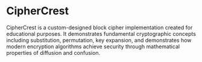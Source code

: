 # CipherCrest
CipherCrest is a custom-designed block cipher implementation created for educational purposes. It demonstrates fundamental cryptographic concepts including substitution, permutation, key expansion, and demonstrates how modern encryption algorithms achieve security through mathematical properties of diffusion and confusion.
